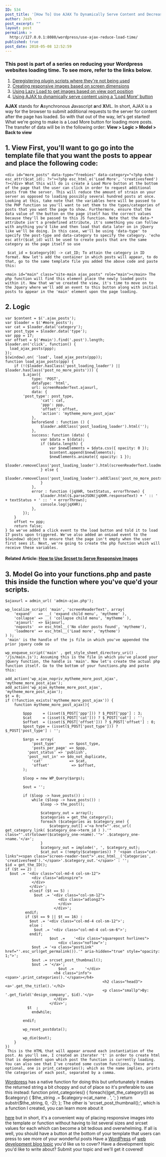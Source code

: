 ```yaml
---
ID: 534
post_title: '[How To] Use AJAX To Dynamically Serve Content and Decrease Load Time'
author: Josh
post_excerpt: ""
layout: post
permalink: >
  http://127.0.0.1:8080/wordpress/use-ajax-reduce-load-time/
published: true
post_date: 2018-05-08 12:52:59
---
```

### This post is part of a series on reducing your Wordpress websites loading time. To see more, refer to the links below.

1.  [Deregistering plugin scripts where they're not being used][1]
2.  [Creating responsive images based on screen dimensions][2]
3.  [Using Lazy Load to get images based on view port position][3]
4.  [Using AJAX to dynamically serve content using a 'Load More' button][4]

**AJAX** stands for **A**synchronous **J**avascript **a**nd **X**ML. In short, AJAX is a way for the browser to submit additional requests to the server for content after the page has loaded. So with that out of the way, let's get started! What we're going to make is a Load More button for loading more posts. The transfer of data will be in the following order: **View > Logic > Model > Back to view** 
## 1\. View First, you'll want to go go into the template file that you want the posts to appear and place the following code: 

    
    <div id="more_posts" data-type="freebies" data-category="<?php echo esc_attr($cat_id); ?>"><?php esc_html_e('Load More', 'creativesfeed') ?></div> What this will do is create a Load More button at the bottom of the page that the user can click in order to request additional posts from the server. This will reduce the amount of strain on your server as opposed to loading possibly several hundred posts at once. Looking at this, take note that the variables here will be passed to the PHP function so you'll want to set them to the types/categories of posts that you want the page to show. Furthermore, ensure that the data value of the button on the page itself has the correct values because they'll be passed to this JS function. Note that the data-* attribute isn't a predefined attribute, it's something you can follow with anything you'd like and then load that data later on in jQuery like we'll be doing. In this case, we'll be using 'data-type' to specify the post-type and data-category to specify the category. 'echo esc attr($cat_id) will be used to create posts that are the same category as the page itself so use 

     $cat_id = $category[0] -> cat_ID; To attain the category in ID format. Now let's add the container in which posts will appear, to do that, go to the same template file you added the above code and paste this: 

    <main id="main" class="site-main ajax_posts" role="main"></main> The php function will find this element place the newly loaded posts within it. Now that we've created the view, it's time to move on to the Jquery where we'll add an event to this button along with initial posts to appear in the 'main' element upon the page loading. 

## 2\. Logic

    var $content = $('.ajax_posts');
    var $loader = $('#more_posts');
    var cat = $loader.data('category');
    var post_type = $loader.data('type');
    var ppp = 17;
    var offset = $('#main').find('.post').length;
    $loader.on('click', function() {
      load_ajax_posts(ppp);
    });
    $(window).on( 'load', load_ajax_posts(ppp));
    function load_ajax_posts(ppp) {
    	if (!($loader.hasClass('post_loading_loader') || $loader.hasClass('post_no_more_posts'))) {
    		$.ajax({
    			type: 'POST',
    			dataType: 'html',
    			url: screenReaderText.ajaxurl,
    			data: {
            'post_type': post_type,
    				'cat': cat,
    				'ppp': ppp,
    				'offset': offset,
    				'action': 'mytheme_more_post_ajax'
    			},
    			beforeSend : function () {
    				$loader.addClass('post_loading_loader').html('');
    			},
    			success: function (data) {
    				var $data = $(data);
    				if ($data.length) {
    					var $newElements = $data.css({ opacity: 0 });
    					$content.append($newElements);
    					$newElements.animate({ opacity: 1 });
    					$loader.removeClass('post_loading_loader').html(screenReaderText.loadmore);
    				} else {
    					$loader.removeClass('post_loading_loader').addClass('post_no_more_posts').html(screenReaderText.noposts);
    				}
    			},
    			error : function (jqXHR, textStatus, errorThrown) {
    				$loader.html($.parseJSON(jqXHR.responseText) + ' :: ' + textStatus + ' :: ' + errorThrown);
    				console.log(jqXHR);
    			},
    		});
    	}
    	offset += ppp;
    	return false;
    } So we've added a click event to the load button and told it to load 17 posts upon triggered. We've also added an onLoad event to the $(window) object to ensure that the page isn't empty when the user first sees it. Next, we're going to create the php function which will receive these variables. 

#### **Related Article:** [How to Use Srcset to Serve Responsive Images][2]

## 3\. Model Go into your functions.php and paste this inside the function where you've que'd your scripts. 

    
    $ajaxurl = admin_url( 'admin-ajax.php');
     
    wp_localize_script( 'main', 'screenReaderText', array(
    	'expand'   => __( 'expand child menu', 'mytheme' ),
    	'collapse' => __( 'collapse child menu', 'mytheme' ),
    	'ajaxurl'  => $ajaxurl,
    	'noposts'  => esc_html__('No older posts found', 'mytheme'),
    	'loadmore' => esc_html__('Load more', 'mytheme')
    ) );
     'main' is the handle of the js file in which you've appended the prior jquery code so 

    wp_enqueue_script('main' , get_style_sheet_directory_uri() . '/js/main.js'); Assuming this is the file in which you've placed your jQuery function, the handle is 'main'. Now let's create the actual php function itself. Go to the bottom of your functions.php and paste this: 

    add_action('wp_ajax_nopriv_mytheme_more_post_ajax', 'mytheme_more_post_ajax');
    add_action('wp_ajax_mytheme_more_post_ajax', 'mytheme_more_post_ajax');
    $t = 0;
    if (!function_exists('mytheme_more_post_ajax')) {
    	function mytheme_more_post_ajax(){
    
    	    $ppp     = (isset($_POST['ppp'])) ? $_POST['ppp'] : 3;
    	    $cat     = (isset($_POST['cat'])) ? $_POST['cat'] : '';
    	    $offset  = (isset($_POST['offset'])) ? $_POST['offset'] : 0;
    	    $post_type = (isset($_POST['post_type'])) ? $_POST['post_type'] : '';
    
    	    $args = array(
    	        'post_type'      => $post_type,
    	        'posts_per_page' => $ppp,
              'post_status' => 'publish',
              'post__not_in' => $do_not_duplicate,
    	        'cat'            => $cat,
    	        'offset'          => $offset,
    	    );
    
    	    $loop = new WP_Query($args);
    
    	    $out = '';
    
    	    if ($loop -> have_posts()) :
    	    	while ($loop -> have_posts()) :
    	    		$loop -> the_post();
    
    		    	$category_out = array();
    		    	$categories = get_the_category();
    				foreach ($categories as $category_one) {
    					$category_out[] ='<a href="'.esc_url( get_category_link( $category_one->term_id ) ).'" class="'.strtolower($category_one->name).'">' .$category_one->name.'</a>';
    				}
    				$category_out = implode(', ', $category_out);
    				$cat_out = (!empty($categories)) ? '<span class="cat-links"><span class="screen-reader-text">'.esc_html__('Categories', 'creativesfeed').'</span>'.$category_out.'</span>' : '';
    $id = get_the_ID();
    if ($t == 2) :
      $out .= '<div class="col-md-4 col-sm-12">
                <div class="adinspire">
                </div>
               </div>';
               elseif ($t == 5) :
                 $out .= '<div class="col-sm-12">
                            <div class="adlong2">
                            </div>
                          </div>';
             endif;
             if ($t == 9 || $t == 16) :
               $out .= '<div class="col-md-4 col-sm-12">';
               else :
                 $out .= '<div class="col-md-4 col-sm-6">';
               endif;
    				  	$out .=    '<div class="squarepost hvrlines">
                            <div class="noflow">';
                $out .= '<a class="postLink" href="'.esc_url(get_permalink()).'" aria-hidden="true" style="opacity: 1;">';
                $out .= srcset_post_thumbnail();
                $out .= '</a>';
    						$out .=		'</div>
                          <h4 class="info"><span>'.print_categories().'</span></h4>
    											<h2 class="head3"><a>'.get_the_title().'</h2>
    											<p class="smallp">By: '.get_field('design_company', $id).'</p>
                          </div>
                        </div>';
              $t  ;
    	    	endwhile;
    
    	    endif;
    
    	    wp_reset_postdata();
    
    	    wp_die($out);
    	}
    })
     This is the HTML that will appear around each instantiation of the post. As you'll see, I created an iterater 't' in order to create html that is dependent upon which post the function is currently loading. You can also see that I've created some custom functions, these are optional, one is print_categories(); which as the name implies, prints the categories of each post, separated by a comma. 

[Wordpress][5] has a native function for doing this but unfortunately it makes the returned string a bit choppy and out of place so it's preferable to use this instead: 
    function print_categories() {
      foreach((get_the_category()) as $category) {
        $the_string .= $category->cat_name . ', ';
      }
    return substr($the_string, 0, -2);
    };
     The other is 'srcset_post_thumbnail();', which is a function I created, you can learn more about it 

[here][2] but in short, it's a convenient way of placing responsive images into the template or function without having to list several sizes and srcset values for each which can become a bit tedious and overwhelming. If all is well, you should have a button at the bottom of your template that users can press to see more of your wonderful posts Have a [WordPress][5] of [web development blog topic][6] you'd like us to cover? Have a development topic you'd like to write about? Submit your topic and we'll get it covered!

 [1]: http://127.0.0.1:8080/wordpress/how-to-deregister-javascript-files-to-increase-page-loading-speed/
 [2]: http://127.0.0.1:8080/wordpress/responsive-images-with-srcset/
 [3]: http://127.0.0.1:8080/wordpress/how-to-use-lazyload-to-increase-page-speed/
 [4]: http://127.0.0.1:8080/wordpress/use-ajax-reduce-load-time/
 [5]: http://127.0.0.1:8080/wordpress/topics/dev-code/wordpress/
 [6]: http://127.0.0.1:8080/wordpress/topics/dev-code/